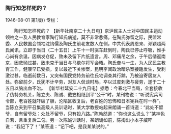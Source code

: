 ### 陶行知怎样死的？

1946-08-01
第1版()
专栏：

　　陶行知怎样死的？
    【新华社南京二十九日电】京沪民主人士对中国民主运动领袖之一及人民教育家陶行知氏病逝，莫不非常悲痛。在陶氏弥留之际，民盟常委、人民救国会领袖沈钧儒及陶氏生前老友数人在侧，中共代表周恩来、邓颖超两氏闻讯，立即于当日（二十五日）上午十一时驱车赶到时，陶氏已停止呼吸，惟手心尚有余温，因病发仓促，致未及留下片纸遗言。周、邓痛吊之余，于午后偕返南京，因悲恸过甚，致未克于当日与马歇尔将军会晤。陶氏奋斗一生，为人民民主教育工作，健康早已受损，复以最近下关惨案，昆明李闻政治暗杀案接踵发生，受刺激过甚，临逝前数日，又突有国民党特务前往氏宅调查其行踪，乃被迫寄居友人处。弥留前夕，氏犹不计辛劳，对友人侃谈时局，卒以过度刺激与疲劳，遂于二十五日以脑出血不治。
    【新华社延安二十九日电】据悉：今春北平当局，全套接收了伪特务机关，陈立夫、陈诚、戴笠相继到平“公干”时，某刊物说：“听说宪兵司令部，老百姓就吓破了胆，沦陷区收复后，老百姓的恐怖和日本宪兵在时一样”。当陈立夫到平召集高级人员训话时，某大学教授站起来朗诵一首诗道：“此处不留爷，自有留爷处；处处不留爷，只有投八路。”陈勃然道：“你也这么说么？”某神色自若，且重复后二句。另一次陈诚训话时，某朗诵如前，陈掏出小本子威吓说：“我记下了！”某答道：“记下吧，是我某某说的。”
